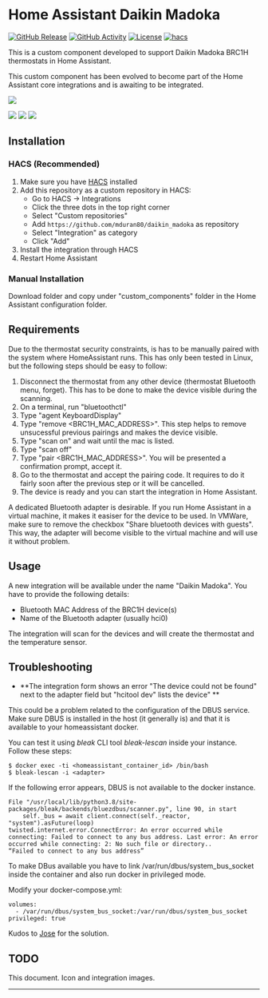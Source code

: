 # Home Assistant Daikin Madoka

[![GitHub Release][releases-shield]][releases]
[![GitHub Activity][commits-shield]][commits]
[![License][license-shield]](LICENSE)
[![hacs][hacsbadge]][hacs]

This is a custom component developed to support Daikin Madoka BRC1H thermostats in Home Assistant. 

This custom component has been evolved to become part of the Home Assistant core integrations and is awaiting to be integrated.

![](images/madoka.png)

![](images/integration.png)  ![](images/climate.png) ![](images/entities.png) 

## Installation

### HACS (Recommended)

1. Make sure you have [HACS](https://hacs.xyz/) installed
2. Add this repository as a custom repository in HACS:
   - Go to HACS → Integrations
   - Click the three dots in the top right corner
   - Select "Custom repositories"
   - Add `https://github.com/mduran80/daikin_madoka` as repository
   - Select "Integration" as category
   - Click "Add"
3. Install the integration through HACS
4. Restart Home Assistant

### Manual Installation

Download folder and copy under "custom_components" folder in the Home Assistant configuration folder.

## Requirements

Due to the thermostat security constraints, is has to be manually paired with the system where HomeAssistant runs. This has only been tested in Linux, but the following steps should be easy to follow:

1. Disconnect the thermostat from any other device (thermostat Bluetooth menu, forget). This has to be done to make the device visible during the scanning.
2. On a terminal, run "bluetoothctl"
3. Type "agent KeyboardDisplay"
4. Type "remove <BRC1H_MAC_ADDRESS>". This step helps to remove unsucessful previous pairings and makes the device visible.
5. Type "scan on" and wait until the mac is listed.
6. Type "scan off"
7. Type "pair <BRC1H_MAC_ADDRESS>". You will be presented a confirmation prompt, accept it.
8. Go to the thermostat and accept the pairing code. It requires to do it fairly soon after the previous step or it will be cancelled.
9. The device is ready and you can start the integration in Home Assistant.

A dedicated Bluetooth adapter is desirable. If you run Home Assistant in a virtual machine, it makes it easiser for the device to be used. In VMWare, make sure to remove the checkbox "Share bluetooth devices with guests". This way, the adapter will become visible to the virtual machine and will use it without problem. 

## Usage

A new integration will be available under the name "Daikin Madoka". You have to provide the following details:

- Bluetooth MAC Address of the BRC1H device(s)
- Name of the Bluetooth adapter (usually hci0)

The integration will scan for the devices and will create the thermostat and the temperature sensor.
## Troubleshooting

* **The integration form shows an error "The device could not be found" next to the adapter field but "hcitool dev" lists the device" **

This could be a problem related to the configuration of the DBUS service. Make sure DBUS is installed in the host (it generally is) and that it is available to your homeassistant docker.

You can test it using *bleak* CLI tool *bleak-lescan* inside your instance. Follow these steps:

```
$ docker exec -ti <homeassistant_container_id> /bin/bash
$ bleak-lescan -i <adapter>
```

If the following error appears, DBUS is not available to the docker instance.
```
File "/usr/local/lib/python3.8/site-packages/bleak/backends/bluezdbus/scanner.py", line 90, in start
    self._bus = await client.connect(self._reactor, "system").asFuture(loop)
twisted.internet.error.ConnectError: An error occurred while connecting: Failed to connect to any bus address. Last error: An error occurred while connecting: 2: No such file or directory..
“Failed to connect to any bus address”
```
To make DBus available you have to link /var/run/dbus/system_bus_socket inside the container and also run docker in privileged mode. 

Modify your docker-compose.yml:
```
volumes:
  - /var/run/dbus/system_bus_socket:/var/run/dbus/system_bus_socket
privileged: true
```

Kudos to [Jose](https://community.home-assistant.io/u/jcsogo) for the solution.

## TODO
This document.
Icon and integration images.

---

[releases-shield]: https://img.shields.io/github/release/mduran80/daikin_madoka.svg?style=for-the-badge
[releases]: https://github.com/mduran80/daikin_madoka/releases
[commits-shield]: https://img.shields.io/github/commit-activity/y/mduran80/daikin_madoka.svg?style=for-the-badge
[commits]: https://github.com/mduran80/daikin_madoka/commits/main
[license-shield]: https://img.shields.io/github/license/mduran80/daikin_madoka.svg?style=for-the-badge
[hacsbadge]: https://img.shields.io/badge/HACS-Custom-orange.svg?style=for-the-badge
[hacs]: https://github.com/hacs/integration

